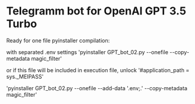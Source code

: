 # Telegramm bot for OpenAI GPT 3.5 Turbo

Ready for one file pyinstaller compilation:

with separated .env settings
'pyinstaller GPT_bot_02.py --onefile  --copy-metadata magic_filter'

or if this file will be included in execution file, unlock
'#application_path = sys._MEIPASS'

'pyinstaller GPT_bot_02.py --onefile --add-data '.env;.' --copy-metadata magic_filter'
